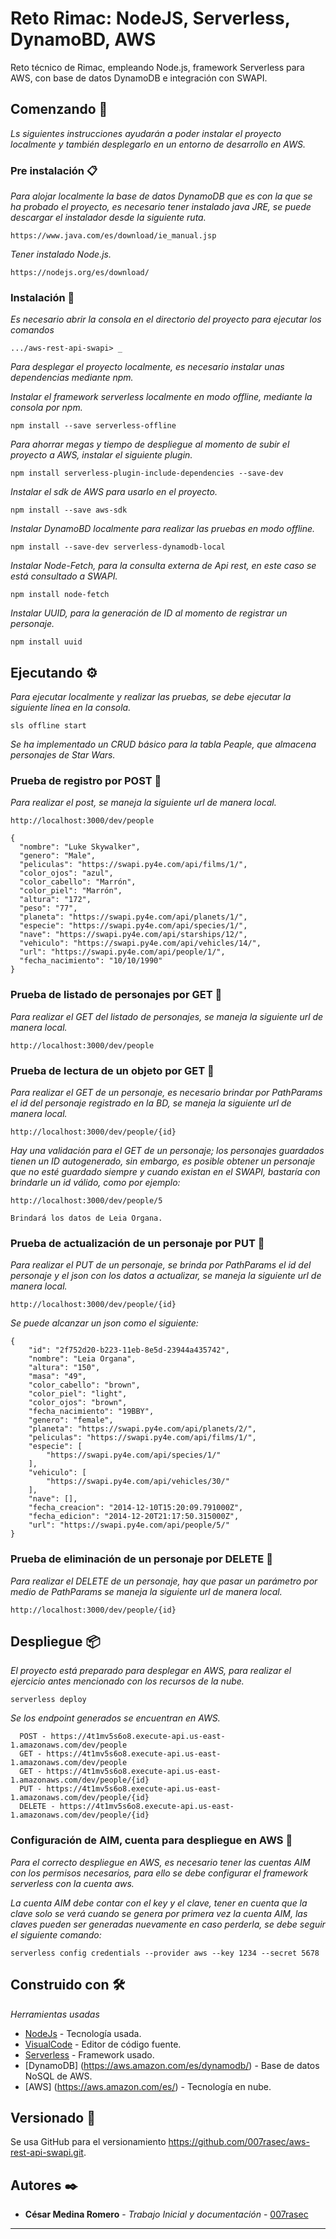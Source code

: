 # Reto Rimac: NodeJS, Serverless, DynamoBD, AWS

Reto técnico de Rimac, empleando Node.js, framework Serverless para AWS, con base de datos DynamoDB e integración con SWAPI.

## Comenzando 🚀

_Ls siguientes instrucciones ayudarán a poder instalar el proyecto localmente y también desplegarlo en un entorno de desarrollo en AWS._

### Pre instalación 📋 

_Para alojar localmente la base de datos DynamoDB que es con la que se ha probado el proyecto, es necesario tener instalado java JRE, se puede descargar el instalador desde la siguiente ruta._

```
https://www.java.com/es/download/ie_manual.jsp
```

_Tener instalado Node.js._

```
https://nodejs.org/es/download/
```


### Instalación 🔧 

_Es necesario abrir la consola en el directorio del proyecto para ejecutar los comandos_

```
.../aws-rest-api-swapi> _
```

_Para desplegar el proyecto localmente, es necesario instalar unas dependencias mediante npm._

_Instalar el framework serverless localmente en modo offline, mediante la consola por npm._

```
npm install --save serverless-offline
```

_Para ahorrar megas y tiempo de despliegue al momento de subir el proyecto a AWS, instalar el siguiente plugin._

```
npm install serverless-plugin-include-dependencies --save-dev
```

_Instalar el sdk de AWS para usarlo en el proyecto._

```
npm install --save aws-sdk
```

_Instalar DynamoBD localmente para realizar las pruebas en modo offline._

```
npm install --save-dev serverless-dynamodb-local
```

_Instalar Node-Fetch, para la consulta externa de Api rest, en este caso se está consultado a SWAPI._

```
npm install node-fetch
```

_Instalar UUID, para la generación de ID al momento de registrar un personaje._

```
npm install uuid
```

## Ejecutando ⚙️

_Para ejecutar localmente y realizar las pruebas, se debe ejecutar la siguiente línea en la consola._

```
sls offline start
```

_Se ha implementado un CRUD básico para la tabla Peaple, que almacena personajes de Star Wars._

### Prueba de registro por POST 🔩

_Para realizar el post, se maneja la siguiente url de manera local._

```
http://localhost:3000/dev/people
```

```
{
  "nombre": "Luke Skywalker",
  "genero": "Male",
  "peliculas": "https://swapi.py4e.com/api/films/1/",
  "color_ojos": "azul",
  "color_cabello": "Marrón",
  "color_piel": "Marrón",
  "altura": "172",
  "peso": "77",
  "planeta": "https://swapi.py4e.com/api/planets/1/",
  "especie": "https://swapi.py4e.com/api/species/1/",
  "nave": "https://swapi.py4e.com/api/starships/12/",
  "vehiculo": "https://swapi.py4e.com/api/vehicles/14/",
  "url": "https://swapi.py4e.com/api/people/1/",
  "fecha_nacimiento": "10/10/1990"
}
```

### Prueba de listado de personajes por GET 🔩

_Para realizar el GET del listado de personajes, se maneja la siguiente url de manera local._

```
http://localhost:3000/dev/people
```

### Prueba de lectura de un objeto por GET 🔩

_Para realizar el GET de un personaje, es necesario brindar por PathParams el id del personaje registrado en la BD, se maneja la siguiente url de manera local._

```
http://localhost:3000/dev/people/{id}
```

_Hay una validación para el GET de un personaje; los personajes guardados tienen un ID autogenerado, sin embargo, es posible obtener un personaje que no esté guardado siempre y cuando existan en el SWAPI, bastaría con brindarle un id válido, como por ejemplo:_

```
http://localhost:3000/dev/people/5

Brindará los datos de Leia Organa.
```

### Prueba de actualización de un personaje por PUT 🔩

_Para realizar el PUT de un personaje, se brinda por PathParams el id del personaje y el json con los datos a actualizar, se maneja la siguiente url de manera local._

```
http://localhost:3000/dev/people/{id}
```

_Se puede alcanzar un json como el siguiente:_

```
{
	"id": "2f752d20-b223-11eb-8e5d-23944a435742",
    "nombre": "Leia Organa",
    "altura": "150",
    "masa": "49",
    "color_cabello": "brown",
    "color_piel": "light",
    "color_ojos": "brown",
    "fecha_nacimiento": "19BBY",
    "genero": "female",
    "planeta": "https://swapi.py4e.com/api/planets/2/",
    "peliculas": "https://swapi.py4e.com/api/films/1/",
    "especie": [
        "https://swapi.py4e.com/api/species/1/"
    ],
    "vehiculo": [
        "https://swapi.py4e.com/api/vehicles/30/"
    ],
    "nave": [],
    "fecha_creacion": "2014-12-10T15:20:09.791000Z",
    "fecha_edicion": "2014-12-20T21:17:50.315000Z",
    "url": "https://swapi.py4e.com/api/people/5/"
}
```

### Prueba de eliminación de un personaje por DELETE 🔩

_Para realizar el DELETE de un personaje, hay que pasar un parámetro por medio de PathParams se maneja la siguiente url de manera local._

```
http://localhost:3000/dev/people/{id}
```


## Despliegue 📦

_El proyecto está preparado para desplegar en AWS, para realizar el ejercicio antes mencionado con los recursos de la nube._

```
serverless deploy
```
_Se los endpoint generados se encuentran en AWS._
```
  POST - https://4t1mv5s6o8.execute-api.us-east-1.amazonaws.com/dev/people
  GET - https://4t1mv5s6o8.execute-api.us-east-1.amazonaws.com/dev/people
  GET - https://4t1mv5s6o8.execute-api.us-east-1.amazonaws.com/dev/people/{id}
  PUT - https://4t1mv5s6o8.execute-api.us-east-1.amazonaws.com/dev/people/{id}
  DELETE - https://4t1mv5s6o8.execute-api.us-east-1.amazonaws.com/dev/people/{id}
```

### Configuración de AIM, cuenta para despliegue en AWS 🔩

_Para el correcto despliegue en AWS, es necesario tener las cuentas AIM con los permisos necesarios, para ello se debe configurar el framework serverless con la cuenta aws._

_La cuenta AIM debe contar con el key y el clave, tener en cuenta que la clave solo se verá cuando se genera por primera vez la cuenta AIM, las claves pueden ser generadas nuevamente en caso perderla, se debe seguir el siguiente comando:_

```
serverless config credentials --provider aws --key 1234 --secret 5678
```


## Construido con 🛠️

_Herramientas usadas_

* [NodeJs](https://nodejs.org/es/download/) - Tecnología usada.
* [VisualCode](https://code.visualstudio.com/download) - Editor de código fuente.
* [Serverless](https://rometools.github.io/rome/) - Framework usado.
* [DynamoDB] (https://aws.amazon.com/es/dynamodb/) - Base de datos NoSQL de AWS.
* [AWS] (https://aws.amazon.com/es/) - Tecnología en nube.

## Versionado 📌

Se usa GitHub para el versionamiento https://github.com/007rasec/aws-rest-api-swapi.git.


## Autores ✒️

* **César Medina Romero** - *Trabajo Inicial y documentación* - [007rasec](https://github.com/007rasec)

---